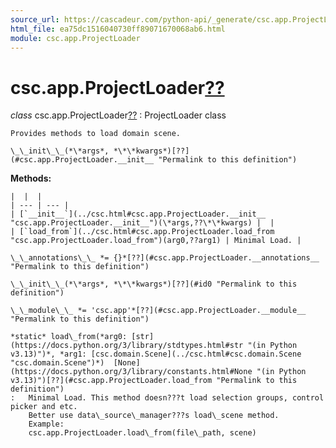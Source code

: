 ```yaml
---
source_url: https://cascadeur.com/python-api/_generate/csc.app.ProjectLoader.html
html_file: ea75dc1516040730ff89071670068ab6.html
module: csc.app.ProjectLoader
---
```


# csc.app.ProjectLoader[??](#csc-app-projectloader "Permalink to this heading")

*class* csc.app.ProjectLoader[??](#csc.app.ProjectLoader "Permalink to this definition")
:   ProjectLoader class

    Provides methods to load domain scene.

    \_\_init\_\_(*\*args*, *\*\*kwargs*)[??](#csc.app.ProjectLoader.__init__ "Permalink to this definition")

    
**Methods:**

    |  |  |
    | --- | --- |
    | [`__init__`](../csc.html#csc.app.ProjectLoader.__init__ "csc.app.ProjectLoader.__init__")(\*args,??\*\*kwargs) |  |
    | [`load_from`](../csc.html#csc.app.ProjectLoader.load_from "csc.app.ProjectLoader.load_from")(arg0,??arg1) | Minimal Load. |

    \_\_annotations\_\_ *= {}*[??](#csc.app.ProjectLoader.__annotations__ "Permalink to this definition")

    \_\_init\_\_(*\*args*, *\*\*kwargs*)[??](#id0 "Permalink to this definition")

    \_\_module\_\_ *= 'csc.app'*[??](#csc.app.ProjectLoader.__module__ "Permalink to this definition")

    *static* load\_from(*arg0: [str](https://docs.python.org/3/library/stdtypes.html#str "(in Python v3.13)")*, *arg1: [csc.domain.Scene](../csc.html#csc.domain.Scene "csc.domain.Scene")*)  [None](https://docs.python.org/3/library/constants.html#None "(in Python v3.13)")[??](#csc.app.ProjectLoader.load_from "Permalink to this definition")
    :   Minimal Load. This method doesn???t load selection groups, control picker and etc.
        Better use data\_source\_manager???s load\_scene method.
        Example:
        csc.app.ProjectLoader.load\_from(file\_path, scene)